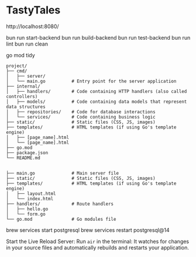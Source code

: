 # TastyTales

http://localhost:8080/

bun run start-backend
bun run build-backend
bun run test-backend
bun run lint
bun run clean

go mod tidy

```
project/
├── cmd/
│   ├── server/
│   └── main.go          # Entry point for the server application
├── internal/
│   ├── handlers/        # Code containing HTTP handlers (also called controllers)
│   ├── models/          # Code containing data models that represent data structures
│   ├── repositories/    # Code for database interactions
│   └── services/        # Code containing business logic
├── static/              # Static files (CSS, JS, images)
├── templates/           # HTML templates (if using Go's template engine)
│   ├── [page_name].html
│   └── [page_name].html
├── go.mod
├── package.json
└── README.md


├── main.go              # Main server file
├── static/              # Static files (CSS, JS, images)
├── templates/           # HTML templates (if using Go's template engine)
│   ├── layout.html
│   └── index.html
├── handlers/            # Route handlers
│   ├── hello.go
│   └── form.go
└── go.mod               # Go modules file
```


brew services start postgresql
brew services restart postgresql@14


Start the Live Reload Server: Run ```air``` in the terminal:
It watches for changes in your source files and automatically rebuilds and restarts your application.